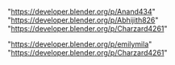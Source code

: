 "https://developer.blender.org/p/Anand434"
"https://developer.blender.org/p/Abhijith826"
"https://developer.blender.org/p/Charzard4261"
 
"https://developer.blender.org/p/emilymila"
"https://developer.blender.org/p/Charzard4261"
 
